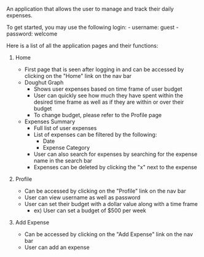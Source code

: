 An application that allows the user to manage and track their daily expenses.

To get started, you may use the following login:
    - username: guest
    - password: welcome

Here is a list of all the application pages and their functions:

1) Home
    - First page that is seen after logging in and can be accessed by clicking on the "Home" link on the nav bar
    - Doughut Graph 
        - Shows user expenses based on time frame of user budget
        - User can quickly see how much they have spent within the desired time frame as well as if they are within or over their budget
        - To change budget, please refer to the Profile page
    - Expenses Summary
        - Full list of user expenses
        - List of expenses can be filtered by the following:
            - Date 
            - Expense Category
        - User can also search for expenses by searching for the expense name in the search bar
        - Expenses can be deleted by clicking the "x" next to the expense

2) Profile
    - Can be accessed by clicking on the "Profile" link on the nav bar
    - User can view username as well as password
    - User can set their budget with a dollar value along with a time frame
        - ex) User can set a budget of $500 per week

3) Add Expense
    - Can be accessed by clicking on the "Add Expense" link on the nav bar
    - User can add an expense


